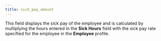 ```yaml
---
title: sick_pay_amount
---
```



This field displays the sick pay of the employee and is calculated by  multiplying the hours entered in the **Sick 
 Hours** field with the sick pay rate specified for the employee in  the **Employee** profile.
